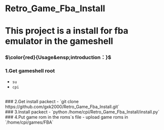 # Retro_Game_Fba_Install
#
# This project is a install for fba emulator in the gameshell


### $\color{red}{Usage&ensp;introduction：}$

### 1.Get gameshell root
- `su`
- `cpi`
<br>
### 2.Get install packect
- `git clone https://github.com/gxk2000/Retro_Game_Fba_Install.git`
<br>
### 3.Install packect
- `python /home/cpi/Retro_Game_Fba_Install/install.py`
<br>
### 4.Put game rom in the roms`s file
- upload game roms in `/home/cpi/games/FBA`
